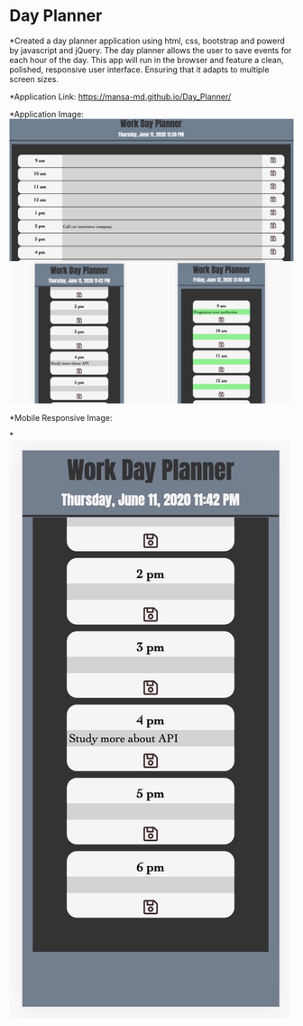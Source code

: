 # Day Planner

*Created a day planner application using html, css, bootstrap and powerd by javascript and jQuery. The day planner allows the user to save events for each hour of the day. This app will run in the browser and feature a clean, polished, responsive user interface. Ensuring that it adapts to multiple screen sizes.


*Application Link: https://mansa-md.github.io/Day_Planner/

*Application Image: ![](Assets/collage.JPG)

*Mobile Responsive Image: 

*![](Assets/mb_rp.JPG)
